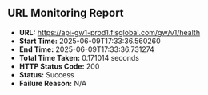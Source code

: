 ## URL Monitoring Report

- **URL:** https://api-gw1-prod1.fisglobal.com/gw/v1/health
- **Start Time:** 2025-06-09T17:33:36.560260
- **End Time:** 2025-06-09T17:33:36.731274
- **Total Time Taken:** 0.171014 seconds
- **HTTP Status Code:** 200
- **Status:** Success
- **Failure Reason:** N/A
